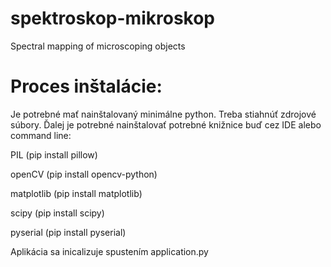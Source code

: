 # spektroskop-mikroskop
Spectral mapping of microscoping objects

# Proces inštalácie:
Je potrebné mať nainštalovaný minimálne python.
Treba stiahnúť zdrojové súbory.
Ďalej je potrebné nainštalovať potrebné knižnice buď cez IDE alebo command line:

PIL (pip install pillow)

openCV (pip install opencv-python)

matplotlib (pip install matplotlib)

scipy (pip install scipy)

pyserial (pip install pyserial)


Aplikácia sa inicalizuje spustením application.py
